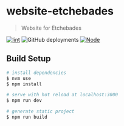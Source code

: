 # website-etchebades

> Website for Etchebades

[![lint](https://github.com/monsieurnebo/website-etchebades/workflows/lint/badge.svg)](https://github.com/monsieurnebo/website-etchebades/actions)
![GitHub deployments](https://img.shields.io/github/deployments/monsieurnebo/website-etchebades/production?label=vercel)
[![Node](https://img.shields.io/badge/node-v20.10.0-blue.svg)](https://nodejs.org)

## Build Setup

```bash
# install dependencies
$ nvm use
$ npm install

# serve with hot reload at localhost:3000
$ npm run dev

# generate static project
$ npm run build
```
